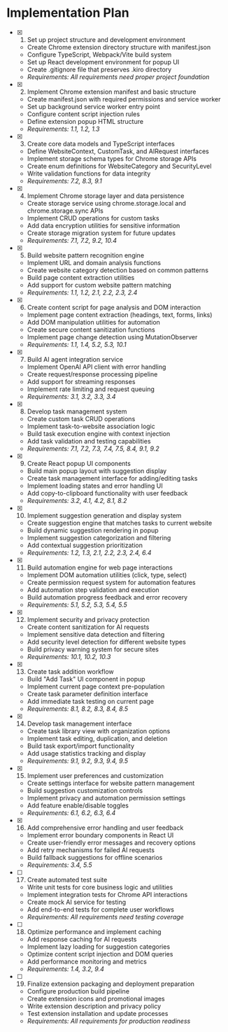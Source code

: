# Implementation Plan

- [x] 1. Set up project structure and development environment
  - Create Chrome extension directory structure with manifest.json
  - Configure TypeScript, Webpack/Vite build system
  - Set up React development environment for popup UI
  - Create .gitignore file that preserves .kiro directory
  - _Requirements: All requirements need proper project foundation_

- [x] 2. Implement Chrome extension manifest and basic structure
  - Create manifest.json with required permissions and service worker
  - Set up background service worker entry point
  - Configure content script injection rules
  - Define extension popup HTML structure
  - _Requirements: 1.1, 1.2, 1.3_

- [x] 3. Create core data models and TypeScript interfaces
  - Define WebsiteContext, CustomTask, and AIRequest interfaces
  - Implement storage schema types for Chrome storage APIs
  - Create enum definitions for WebsiteCategory and SecurityLevel
  - Write validation functions for data integrity
  - _Requirements: 7.2, 8.3, 9.1_

- [x] 4. Implement Chrome storage layer and data persistence
  - Create storage service using chrome.storage.local and chrome.storage.sync APIs
  - Implement CRUD operations for custom tasks
  - Add data encryption utilities for sensitive information
  - Create storage migration system for future updates
  - _Requirements: 7.1, 7.2, 9.2, 10.4_

- [x] 5. Build website pattern recognition engine
  - Implement URL and domain analysis functions
  - Create website category detection based on common patterns
  - Build page content extraction utilities
  - Add support for custom website pattern matching
  - _Requirements: 1.1, 1.2, 2.1, 2.2, 2.3, 2.4_

- [x] 6. Create content script for page analysis and DOM interaction
  - Implement page content extraction (headings, text, forms, links)
  - Add DOM manipulation utilities for automation
  - Create secure content sanitization functions
  - Implement page change detection using MutationObserver
  - _Requirements: 1.1, 1.4, 5.2, 5.3, 10.1_

- [x] 7. Build AI agent integration service
  - Implement OpenAI API client with error handling
  - Create request/response processing pipeline
  - Add support for streaming responses
  - Implement rate limiting and request queuing
  - _Requirements: 3.1, 3.2, 3.3, 3.4_

- [x] 8. Develop task management system
  - Create custom task CRUD operations
  - Implement task-to-website association logic
  - Build task execution engine with context injection
  - Add task validation and testing capabilities
  - _Requirements: 7.1, 7.2, 7.3, 7.4, 7.5, 8.4, 9.1, 9.2_

- [x] 9. Create React popup UI components
  - Build main popup layout with suggestion display
  - Create task management interface for adding/editing tasks
  - Implement loading states and error handling UI
  - Add copy-to-clipboard functionality with user feedback
  - _Requirements: 3.2, 4.1, 4.2, 8.1, 8.2_

- [x] 10. Implement suggestion generation and display system
  - Create suggestion engine that matches tasks to current website
  - Build dynamic suggestion rendering in popup
  - Implement suggestion categorization and filtering
  - Add contextual suggestion prioritization
  - _Requirements: 1.2, 1.3, 2.1, 2.2, 2.3, 2.4, 6.4_

- [x] 11. Build automation engine for web page interactions
  - Implement DOM automation utilities (click, type, select)
  - Create permission request system for automation features
  - Add automation step validation and execution
  - Build automation progress feedback and error recovery
  - _Requirements: 5.1, 5.2, 5.3, 5.4, 5.5_

- [x] 12. Implement security and privacy protection
  - Create content sanitization for AI requests
  - Implement sensitive data detection and filtering
  - Add security level detection for different website types
  - Build privacy warning system for secure sites
  - _Requirements: 10.1, 10.2, 10.3_

- [x] 13. Create task addition workflow
  - Build "Add Task" UI component in popup
  - Implement current page context pre-population
  - Create task parameter definition interface
  - Add immediate task testing on current page
  - _Requirements: 8.1, 8.2, 8.3, 8.4, 8.5_

- [x] 14. Develop task management interface
  - Create task library view with organization options
  - Implement task editing, duplication, and deletion
  - Build task export/import functionality
  - Add usage statistics tracking and display
  - _Requirements: 9.1, 9.2, 9.3, 9.4, 9.5_

- [x] 15. Implement user preferences and customization
  - Create settings interface for website pattern management
  - Build suggestion customization controls
  - Implement privacy and automation permission settings
  - Add feature enable/disable toggles
  - _Requirements: 6.1, 6.2, 6.3, 6.4_

- [x] 16. Add comprehensive error handling and user feedback
  - Implement error boundary components in React UI
  - Create user-friendly error messages and recovery options
  - Add retry mechanisms for failed AI requests
  - Build fallback suggestions for offline scenarios
  - _Requirements: 3.4, 5.5_

- [ ] 17. Create automated test suite
  - Write unit tests for core business logic and utilities
  - Implement integration tests for Chrome API interactions
  - Create mock AI service for testing
  - Add end-to-end tests for complete user workflows
  - _Requirements: All requirements need testing coverage_

- [ ] 18. Optimize performance and implement caching
  - Add response caching for AI requests
  - Implement lazy loading for suggestion categories
  - Optimize content script injection and DOM queries
  - Add performance monitoring and metrics
  - _Requirements: 1.4, 3.2, 9.4_

- [ ] 19. Finalize extension packaging and deployment preparation
  - Configure production build pipeline
  - Create extension icons and promotional images
  - Write extension description and privacy policy
  - Test extension installation and update processes
  - _Requirements: All requirements for production readiness_